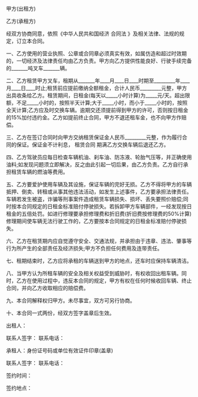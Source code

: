 
 


甲方(出租方)


乙方(承租方)


经双方协商同意，依照《中华人民共和国经济
合同法
》及相关法律、法规的规定，订立本合同。


一、乙方使用的营业执照、公章或合同章必须真实有效，如属仿造和超过时效期的，一切经济及法律责任均由乙方负责。甲方向乙方提供性能良好、行驶手续完备的_______吨叉车_______辆。


二、乙方租赁甲方叉车，租期从_______年____月____日____时期至_________年____月____日____时止;租赁前应提前缴纳全额租金，合计人民币_________元整，甲方出具收条给乙方。租赁期间，日租金(每天以_____小时计算)为_____元/天。超出限额，不足_____小时的，按照半天计算;大于_____小时，而小于_____小时的，按照全天计算;乙方应及时交换车辆。逾期交还须提前得到甲方的许可，否则按日租金的15%加付违约金。乙方如提前终止合同，甲方不退还租车金，也不向甲方作赔偿。


三、乙方在签订合同时向甲方交纳租赁保证金人民币_________元整，作为履行合同的保证。保证金不计利息，
租赁合同
期满乙方交换车辆后退还乙方。


四、乙方驾驶员应每日检查车辆机油、刹车油、防冻液、轮胎气压等，并正确使用油料;如发现问题须立即解决，反之由此引起一切后果，由乙方负责。乙方自行承担租赁车辆的燃油等费用。


五、乙方要爱护使用车辆及其设施，保证车辆的完好无损。乙方不得将甲方的车辆抵押、倒卖、转租或从事其他违法活动，如发生上述事件，乙方要承担法律责任。车辆若发生被盗，诈骗等刑事案件造成租赁车辆损失、损坏、丢失要照价赔偿;同时按本合同规定的日租金标准赔付停驶损失。若拆卸甲方车辆部件，一经发现按日租金的五倍处罚。如进行修理要承担修理费和折旧费(折旧费按修理费的50%计算)修理期间使车辆无法行驶工作的，乙方要按本合同规定的日租金标准赔付停驶损失。


六、乙方在租赁期内应自觉遵守安全、交通法规，并承担由于违章、违法、肇事等行为所产生的全部责任及经济损失;甲方不负担任何费用及连带责任。


七、租期结束时，乙方应将承租的车辆送到甲方的地点，还车时应保持车辆清洁。


八、当甲方认为所租车辆的安全及相关权益受到威胁时，有权收回出租车辆。同时，乙方在使用过程中，违反本合同的规定，甲方有权在任何时候收回车辆、终止合同，并向乙方收取相应的赔偿费。


九、本合同解释权归甲方。未尽事宜，双方可另行协商。


十、本合同一式两份，经双方签字盖章后生效。


出租人：


联系人签字： 联系电话：


承租人：身份证号码或单位有效证件印章(盖章)


联系人签字： 联系电话：


签约时间：


签约地点：
 


 

 
 
 
 
 
  


  
 

  


  


  
 
 
 
 

